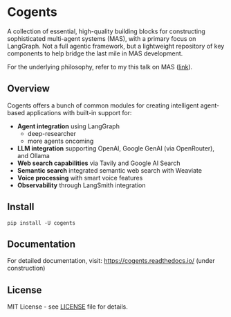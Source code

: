 # Cogents

A collection of essential, high-quality building blocks for constructing sophisticated multi-agent systems (MAS), with a primary focus on LangGraph. Not a full agentic framework, but a lightweight repository of key components to help bridge the last mile in MAS development.

For the underlying philosophy, refer to my this talk on MAS ([link](https://github.com/caesar0301/mas-talk-2508/blob/master/mas-talk-xmingc.pdf)).

## Overview

Cogents offers a bunch of common modules for creating intelligent agent-based applications with built-in support for:

- **Agent integration** using LangGraph
  - deep-researcher
  - more agents oncoming
- **LLM integration** supporting OpenAI, Google GenAI (via OpenRouter), and Ollama
- **Web search capabilities** via Tavily and Google AI Search
- **Semantic search** integrated semantic web search with Weaviate
- **Voice processing** with smart voice features
- **Observability** through LangSmith integration

## Install

```
pip install -U cogents
```

## Documentation

For detailed documentation, visit: https://cogents.readthedocs.io/ (under construction)

## License

MIT License - see [LICENSE](LICENSE) file for details.

